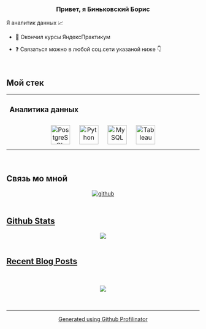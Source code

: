 ### <div align="center">Привет, я Биньковский Борис
Я аналитик данных 📈
</div>  
  

- 📖 Окончил курсы ЯндексПрактикум  
  

- ❓ Связаться можно в любой соц.сети указаной ниже  👇  
  
  
  

<br/>  


## Мой стек
<table><tr><td valign="top" width="33%">



### Аналитика данных  
<div align="center">  
<a href="https://www.postgresql.org/" target="_blank"><img style="margin: 10px" src="https://profilinator.rishav.dev/skills-assets/postgresql-original-wordmark.svg" alt="PostgreSQL" height="50" /></a>  
<a href="https://www.python.org/" target="_blank"><img style="margin: 10px" src="https://profilinator.rishav.dev/skills-assets/python-original.svg" alt="Python" height="50" /></a>  
<a href="https://www.mysql.com/" target="_blank"><img style="margin: 10px" src="https://profilinator.rishav.dev/skills-assets/mysql-original-wordmark.svg" alt="MySQL" height="50" /></a>  
<a href="https://www.tableau.com/" target="_blank"><img style="margin: 10px" src="https://profilinator.rishav.dev/skills-assets/tableau.svg" alt="Tableau" height="50" /></a>  
</div>




</td></tr></table>  

<br/>  


## Связь мо мной


<div align="center">
<a href="https://github.com/romanbinya" target="_blank">
<img src=https://img.shields.io/badge/github-%2324292e.svg?&style=for-the-badge&logo=github&logoColor=white alt=github style="margin-bottom: 5px;" />
</div>  


<br/>  


## Github Stats  
<div align="center"><img src="https://github-readme-stats.vercel.app/api?username=romanbinya&show_icons=true&count_private=true&hide_border=true" align="center" /></div>  

<br/>  


## Recent Blog Posts  
  

<br/>  

  

<br/>  

<div align="center">
<img src="https://komarev.com/ghpvc/?username=borisbinya&&style=flat-square" align="center" />
</div>  
  

<br/>  


<br />

----
<div align="center">Generated using <a href="https://profilinator.rishav.dev/" target="_blank">Github Profilinator</a></div>
